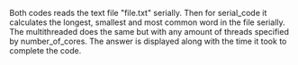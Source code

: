 Both codes reads the text file "file.txt" serially. Then for serial_code it calculates the longest, smallest and most common
word in the file serially. The multithreaded does the same but with any amount of threads specified by number_of_cores. The
answer is displayed along with the time it took to complete the code.
